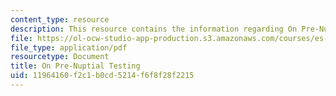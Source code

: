 ```yaml
---
content_type: resource
description: This resource contains the information regarding On Pre-Nuptial Testing.
file: https://ol-ocw-studio-app-production.s3.amazonaws.com/courses/es-253-aids-and-poverty-in-africa-spring-2005/11964160f2c1b0cd5214f6f8f28f2215_MITES_253S05_priyadesai.pdf
file_type: application/pdf
resourcetype: Document
title: On Pre-Nuptial Testing
uid: 11964160-f2c1-b0cd-5214-f6f8f28f2215
---
```


